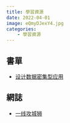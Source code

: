 ```yaml
---
title: 學習資源
date: 2022-04-01
image: eQmyDJexY4.jpg
categories:
    - 學習資源
---
```


## 書單
- [设计数据密集型应用](https://vonng.github.io/ddia/#/)

## 網誌
- [一线攻城狮](https://researchlab.github.io/)